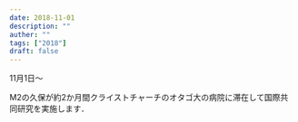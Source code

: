 ```yaml
---
date: 2018-11-01
description: ""
auther: ""
tags: ["2018"]
draft: false
---
```

11月1日～

M2の久保が約2か月間クライストチャーチのオタゴ大の病院に滞在して国際共同研究を実施します．

